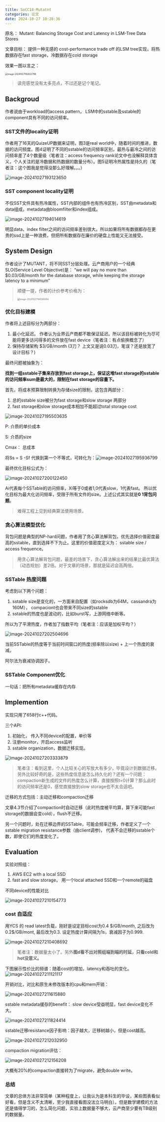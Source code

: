 ```yaml
---
title: SoCC18-Mutatnt
categories: 论文
date: 2024-10-27 10:28:36
---
```


原名： Mutant: Balancing Storage Cost and Latency in LSM-Tree Data Stores

文章目标： 提供一种无感的 cost-performance trade off 的LSM tree实现，将热数据存在fast storage，冷数据存在cold storage

效果一图以言之：

<img src="https://ravenxrz-blog.oss-cn-chengdu.aliyuncs.com/img/oss_imgimage-20241027192622796.png" alt="image-20241027192622796" style="zoom:50%;" />

> 读完感觉没有太多亮点，不过还是记个笔记。

<!--more-->

## Backgroud

作者说由于workload的access pattern， LSM中的sstable及sstable的component具有不同的访问频率。

### SST文件的locality证明

作者用了16天的QuizeUP数据来证明，图3是real world中，随着时间的推进，数据的访问频度。图4证明了不同的sstable的访问频率区别，最热与最冷之间的访问频率差了4个数量级（笔者注：access frequency rank论文中也没解释具体含义，个人关注的是冷数据和热数据的数量分布）。图5证明冷热属性是持久的（笔者注：这个图我是觉得没那么好理解。。。）

![image-20241027193123650](https://ravenxrz-blog.oss-cn-chengdu.aliyuncs.com/img/oss_imgimage-20241027193123650.png)

### SST component locality证明

不仅SST文件具有热冷属性，SST内部的组件也有热冷区别，SST由metadata和data组成，metadata由bloomfilter和index组成。

![image-20241027194014619](https://ravenxrz-blog.oss-cn-chengdu.aliyuncs.com/img/oss_imgimage-20241027194014619.png)

明显data、index filter之间的访问频率差别很大。所以如果将所有数据都存在更贵的ssd上是一种浪费，但把所有数据存在廉价的硬盘上性能又无法接受。

## System Design

作者设计了MUTANT，将不同SST分层处理。云产商用户的一个经典SLO(Service Level Objective)是： “we will pay no more than $0.03/GB/month for the database storage, while keeping the storage latency to a minimum”

> 顺便一提，作者的计价参考价格为：
>
> <img src="https://ravenxrz-blog.oss-cn-chengdu.aliyuncs.com/img/oss_imgimage-20241027194548364.png" alt="image-20241027194548364" style="zoom:50%;" />

### 优化目标建模

作者将上述目标分为两部分： 

1. 最小化延迟。 作者认为业界云产商都不敢保证延迟。所以该目标被转化为尽可能将更多访问得多的文件放在fast device（笔者注：有点偷换概念了）
2. 保持存储架构 $3/GB/month (3刀？ 上文又是说0.03刀，笔误？还是放宽了设计目标？)

最终问题被抽象为：

**找到一组sstable子集来存放到fast storage上，保证这堆fast storage的sstable的访问频率sum是最大的，限制在fast storage的容量下。**

首先，将成本预算限制转换为存储size的限制，这包含两部分：

1. 总的sstable size被分为fast storage和slow storage 两部分
2. fast storage和slow storage成本相加不能超过total storage cost

![image-20241027195503635](https://ravenxrz-blog.oss-cn-chengdu.aliyuncs.com/img/oss_imgimage-20241027195503635.png)

P: 介质的单价成本

S: 介质的size

Cmax： 总成本

将Ss = S -Sf 代换到第一个不等式，可转化为：![image-20241027195936799](https://ravenxrz-blog.oss-cn-chengdu.aliyuncs.com/img/oss_imgimage-20241027195936799.png)

最终优化目标公式为：

![image-20241027200122450](https://ravenxrz-blog.oss-cn-chengdu.aliyuncs.com/img/oss_imgimage-20241027200122450.png)

Ai代表每个SSTable的访问频率，Xi等于0或者1,0代表slow，1代表fast。 所以优化目标为最大化访问频率，受限于所有文件的size。上述公式其实就是**0 1背包问题**。

> 难得工程上见到经典算法使用场景。

### 贪心算法模型优化

背包问题是典型的NP-hard问题，作者用了贪心算法解背包，优先选择价值密度最高的sstable，直到选择不下为止。这里的价值密度定义为： sstable size / access frequence。

> 用贪心算法解背包问题，最差的场景下，贪心算法解出来的结果比最优算法（动态规划）差2倍。对于文章的场景，那就是延迟会高两倍。

### SSTable 热度问题

考虑到以下两个问题：

1. sstable size是变化的，一方面来自配置（如rocksdb为64M，cassandra为160M）， compaciont也会带来不同size的sstable
2. sstable的热度也是波动的，比如burst写，上游网络中断等。

所以为了平滑热度，作者加了指数平均（笔者注：应该是加权平均？）

![image-20241027202504696](https://ravenxrz-blog.oss-cn-chengdu.aliyuncs.com/img/oss_imgimage-20241027202504696.png)

当前SSTable的热度等于当前时间窗口的热度(频率除以size) + 上一个热度的衰减。

阿尔法为衰减协调因子。

### SSTable Component优化

一句话：把所有metadata缓存在内存

## Implemention

实现只用了658行c++代码。

三个API:

1. 初始化， 传入不同device的配置，单价等
2. 注册monitor，开启access监听
3. sstable organization，数据迁移实现。

![image-20241027203333879](https://ravenxrz-blog.oss-cn-chengdu.aliyuncs.com/img/oss_imgimage-20241027203333879.png)

> 笔者注：看到这里，个人比较关心的写放大有多少，毕竟设计到数据迁移。 另外比较好奇的是，这些热度信息是怎么持久化的？还有一个问题：compaction新生成的文件的热度怎么计算，直接按照t=0计算？那么此时的访问频率还是0，感觉直接放到slow storage也不太合适吧。

迁移的方式包括：主动迁移和compaction迁移

文章4.3节介绍了compaction时自动迁移（此时热度被平均算，算下来可能fast storage的数据会变cold），flush不迁移。

另一个问题时，处在迁移边界的SSTable，可能会频率迁移，作者定义了一个sstable migration resistance参数（由client调参)， 代表不会迁移的sstable个数，即使它们的热度变化了。

## Evaluation

实验对照组： 

1. AWS EC2 with a local SSD
2. fast and slow storage， 用一个local attached SSD和一个remote的磁盘

不同device的性能对比

![image-20241027210154773](https://ravenxrz-blog.oss-cn-chengdu.aliyuncs.com/img/oss_imgimage-20241027210154773.png)

### cost 自适应

用YCS 的 read latest负载，刚好是设定目标cost为0.4 \$/GB/month, 之后改为0.2\$/GB/mont, 最后改为0.3. 设定热度计算间隔为1s，衰减因子为0.999.



![image-20241027210408692](https://ravenxrz-blog.oss-cn-chengdu.aliyuncs.com/img/oss_imgimage-20241027210408692.png)

> 笔者注：数据量太小了。另外**图d看不出对照组端到端的时延，只看cold和hot没意义。**

下图展示性价比的频谱：随着cost的增加，latency和吞吐的变化。
![image-20241027211121117](https://ravenxrz-blog.oss-cn-chengdu.aliyuncs.com/img/oss_imgimage-20241027211121117.png)

开销对比，对比和原生未修改版本的cpu和mem开销：

![image-20241027211615880](https://ravenxrz-blog.oss-cn-chengdu.aliyuncs.com/img/oss_imgimage-20241027211615880.png)

sstable metadata缓存的benefit： slow device受益明显，fast device变化不大。

![image-20241027211824414](https://ravenxrz-blog.oss-cn-chengdu.aliyuncs.com/img/oss_imgimage-20241027211824414.png)

sstable迁移resistance因子影响：因子越大，迁移树越小，但是cost越高。

![image-20241027212032950](https://ravenxrz-blog.oss-cn-chengdu.aliyuncs.com/img/oss_imgimage-20241027212032950.png)

compaction migration评估：

![image-20241027212156208](https://ravenxrz-blog.oss-cn-chengdu.aliyuncs.com/img/oss_imgimage-20241027212156208.png)

大概有20%的compaction直接转为了migrate，避免double write。

### 总结

文章的总体方法非常简单（某种程度上，让我认为是本科生的毕设，某些图表看似好看，但是含义不太清晰，至少我直接看图没法立马明白）。但是数学建模的方法还是值得学习的，怎么简化问题，实验上数据量不够大，云产商至少要有TB级别的数据量。
